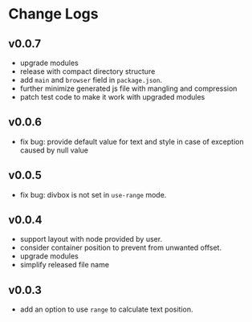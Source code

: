 # Change Logs

## v0.0.7

 - upgrade modules
 - release with compact directory structure
 - add `main` and `browser` field in `package.json`.
 - further minimize generated js file with mangling and compression
 - patch test code to make it work with upgraded modules

## v0.0.6

 - fix bug: provide default value for text and style in case of exception caused by null value


## v0.0.5

 - fix bug: divbox is not set in `use-range` mode.


## v0.0.4

 - support layout with node provided by user.  
 - consider container position to prevent from unwanted offset.
 - upgrade modules
 - simplify released file name


## v0.0.3

 - add an option to use `range` to calculate text position.

